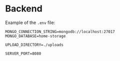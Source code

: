 # Backend

Example of the `.env` file:

```
MONGO_CONNECTION_STRING=mongodb://localhost:27017
MONGO_DATABASE=home-storage

UPLOAD_DIRECTORY=./uploads

SERVER_PORT=8080
```
